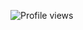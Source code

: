 
![Profile views](https://komarev.com/ghpvc/?username=eddie-bhl&label=Profile%20views&color=0e75b6&style=flat)
